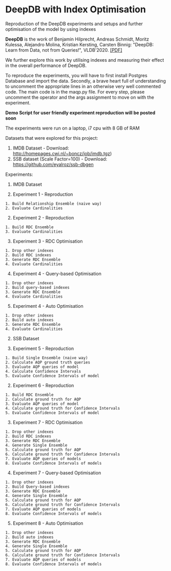 # DeepDB with Index Optimisation

Reproduction of the DeepDB experiments and setups and further optimisation of the model by using indexes

**DeepDB** is the work of Benjamin Hilprecht, Andreas Schmidt, Moritz Kulessa, Alejandro Molina, Kristian Kersting, Carsten Binnig: "DeepDB: Learn from Data, not from Queries!", VLDB'2020\. [[PDF]](https://arxiv.org/abs/1909.00607)

We further explore this work by utilising indexes and measuring their effect in the overall performance of DeepDB.

To reproduce the experiments, you will have to first install Postgres Database and import the data. Secondly, a brave heart full of understanding to uncomment the appropriate lines in an otherwise very well commented code. The main code is in the maqp.py file. For every step, please uncomment the operator and the args assignment to move on with the experiment. 

**Demo Script for user friendly experiment reproduction will be posted soon**

The experiments were run on a laptop, i7 cpu with 8 GB of RAM

Datasets that were explored for this project:

1. IMDB Dataset - Download: <http://homepages.cwi.nl/~boncz/job/imdb.tgz>)
2. SSB dataset (Scale Factor=100) - Download: <https://github.com/eyalroz/ssb-dbgen>

Experiments:

1. IMDB Dataset

  1. Experiment 1 - Reproduction

    1. Build Relationship Ensemble (naive way)
    2. Evaluate Cardinalities

  2. Experiment 2 - Reproduction

    1. Build RDC Ensemble
    3. Evaluate Cardinalities

  3. Experiment 3 - RDC Optimisation

    1. Drop other indexes
    2. Build RDC indexes
    3. Generate RDC Ensemble
    4. Evaluate Cardinalities

  4. Experiment 4 - Query-based Optimisation

    1. Drop other indexes
    2. Build query-based indexes
    3. Generate RDC Ensemble
    4. Evaluate Cardinalities

  5. Experiment 4 - Auto Optimisation

    1. Drop other indexes
    2. Build auto indexes
    3. Generate RDC Ensemble
    4. Evaluate Cardinalities

2. SSB Dataset

  1. Experiment 5 - Reproduction

    1. Build Single Ensemble (naive way)
    2. Calculate AQP ground truth queries
    3. Evaluate AQP queries of model
    4. Calculate Confidence Intervals
    5. Evaluate Confidence Intervals of model

  2. Experiment 6 - Reproduction

    1. Build RDC Ensemble
    2. Calculate ground truth for AQP
    3. Evaluate AQP queries of model
    4. Calculate ground truth for Confidence Intervals
    5. Evaluate Confidence Intervals of model

  3. Experiment 7 - RDC Optimisation

    1. Drop other indexes
    2. Build RDC indexes
    3. Generate RDC Ensemble
    4. Generate Single Ensemble
    5. Calculate ground truth for AQP
    6. Calculate ground truth for Confidence Intervals
    7. Evaluate AQP queries of models
    8. Evaluate Confidence Intervals of models

  4. Experiment 7 - Query-based Optimisation

    1. Drop other indexes
    2. Build Query-based indexes
    3. Generate RDC Ensemble
    4. Generate Single Ensemble
    5. Calculate ground truth for AQP
    6. Calculate ground truth for Confidence Intervals
    7. Evaluate AQP queries of models
    8. Evaluate Confidence Intervals of models

  5. Experiment 8 - Auto Optimisation

    1. Drop other indexes
    2. Build auto indexes
    3. Generate RDC Ensemble
    4. Generate Single Ensemble
    5. Calculate ground truth for AQP
    6. Calculate ground truth for Confidence Intervals
    7. Evaluate AQP queries of models
    8. Evaluate Confidence Intervals of models
